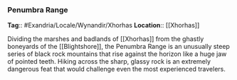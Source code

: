 ### Penumbra Range
**Tag**:: #Exandria/Locale/Wynandir/Xhorhas
**Location**:: [[Xhorhas]]

Dividing the marshes and badlands of [[Xhorhas]] from the ghastly boneyards of the [[Blightshore]], the Penumbra Range is an unusually steep series of black rock mountains that rise against the horizon like a huge jaw of pointed teeth. Hiking across the sharp, glassy rock is an extremely dangerous feat that would challenge even the most experienced travelers.